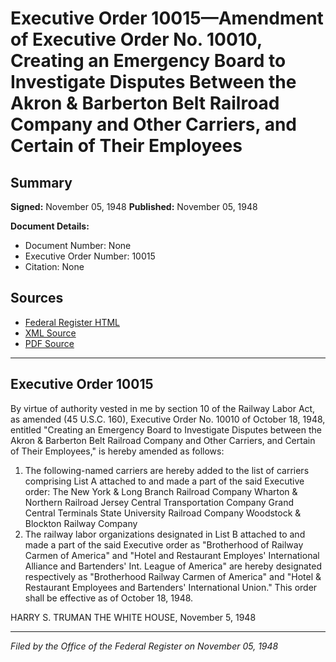 # Executive Order 10015—Amendment of Executive Order No. 10010, Creating an Emergency Board to Investigate Disputes Between the Akron & Barberton Belt Railroad Company and Other Carriers, and Certain of Their Employees

## Summary

**Signed:** November 05, 1948
**Published:** November 05, 1948

**Document Details:**
- Document Number: None
- Executive Order Number: 10015
- Citation: None

## Sources
- [Federal Register HTML](https://www.presidency.ucsb.edu/documents/executive-order-10015-amendment-executive-order-no-10010-creating-emergency-board)
- [XML Source](None)
- [PDF Source](None)

---

## Executive Order 10015

By virtue of authority vested in me by section 10 of the Railway Labor Act, as amended (45 U.S.C. 160), Executive Order No. 10010 of October 18, 1948, entitled "Creating an Emergency Board to Investigate Disputes between the Akron & Barberton Belt Railroad Company and Other Carriers, and Certain of Their Employees," is hereby amended as follows:
1. The following-named carriers are hereby added to the list of carriers comprising List A attached to and made a part of the said Executive order:
The New York & Long Branch Railroad Company
Wharton & Northern Railroad
Jersey Central Transportation Company
Grand Central Terminals
State University Railroad Company
Woodstock & Blockton Railway Company
2. The railway labor organizations designated in List B attached to and made a part of the said Executive order as "Brotherhood of Railway Carmen of America" and "Hotel and Restaurant Employes' International Alliance and Bartenders' Int. League of America" are hereby designated respectively as "Brotherhood Railway Carmen of America" and "Hotel & Restaurant Employees and Bartenders' International Union."
This order shall be effective as of October 18, 1948.

HARRY S. TRUMAN
THE WHITE HOUSE,
November 5, 1948

---

*Filed by the Office of the Federal Register on November 05, 1948*
